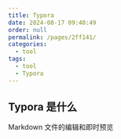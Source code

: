 ```yaml
---
title: Typora
date: 2024-08-17 09:40:49
order: null
permalink: /pages/2ff141/
categories: 
  - tool
tags: 
  - tool
  - Typora
---
```


## Typora 是什么

Markdown 文件的编辑和即时预览
